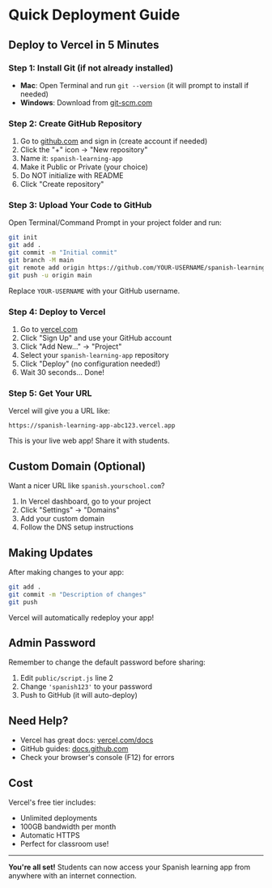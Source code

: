 # Quick Deployment Guide

## Deploy to Vercel in 5 Minutes

### Step 1: Install Git (if not already installed)
- **Mac**: Open Terminal and run `git --version` (it will prompt to install if needed)
- **Windows**: Download from [git-scm.com](https://git-scm.com)

### Step 2: Create GitHub Repository

1. Go to [github.com](https://github.com) and sign in (create account if needed)
2. Click the "+" icon → "New repository"
3. Name it: `spanish-learning-app`
4. Make it Public or Private (your choice)
5. Do NOT initialize with README
6. Click "Create repository"

### Step 3: Upload Your Code to GitHub

Open Terminal/Command Prompt in your project folder and run:

```bash
git init
git add .
git commit -m "Initial commit"
git branch -M main
git remote add origin https://github.com/YOUR-USERNAME/spanish-learning-app.git
git push -u origin main
```

Replace `YOUR-USERNAME` with your GitHub username.

### Step 4: Deploy to Vercel

1. Go to [vercel.com](https://vercel.com)
2. Click "Sign Up" and use your GitHub account
3. Click "Add New..." → "Project"
4. Select your `spanish-learning-app` repository
5. Click "Deploy" (no configuration needed!)
6. Wait 30 seconds... Done!

### Step 5: Get Your URL

Vercel will give you a URL like:
```
https://spanish-learning-app-abc123.vercel.app
```

This is your live web app! Share it with students.

## Custom Domain (Optional)

Want a nicer URL like `spanish.yourschool.com`?

1. In Vercel dashboard, go to your project
2. Click "Settings" → "Domains"
3. Add your custom domain
4. Follow the DNS setup instructions

## Making Updates

After making changes to your app:

```bash
git add .
git commit -m "Description of changes"
git push
```

Vercel will automatically redeploy your app!

## Admin Password

Remember to change the default password before sharing:
1. Edit `public/script.js` line 2
2. Change `'spanish123'` to your password
3. Push to GitHub (it will auto-deploy)

## Need Help?

- Vercel has great docs: [vercel.com/docs](https://vercel.com/docs)
- GitHub guides: [docs.github.com](https://docs.github.com)
- Check your browser's console (F12) for errors

## Cost

Vercel's free tier includes:
- Unlimited deployments
- 100GB bandwidth per month
- Automatic HTTPS
- Perfect for classroom use!

---

**You're all set!** Students can now access your Spanish learning app from anywhere with an internet connection.
